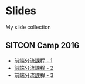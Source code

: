 # Slides
My slide collection

## SITCON Camp 2016
* [前端分流課程 - 1](https://slides.bobbyho.me/sitcon-camp-2016/front-1.html)
* [前端分流課程 - 2](https://slides.bobbyho.me/sitcon-camp-2016/front-2.html)
* [前端分流課程 - 3](https://slides.bobbyho.me/sitcon-camp-2016/front-3.html)
